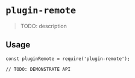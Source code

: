 # `plugin-remote`

> TODO: description

## Usage

```
const pluginRemote = require('plugin-remote');

// TODO: DEMONSTRATE API
```
